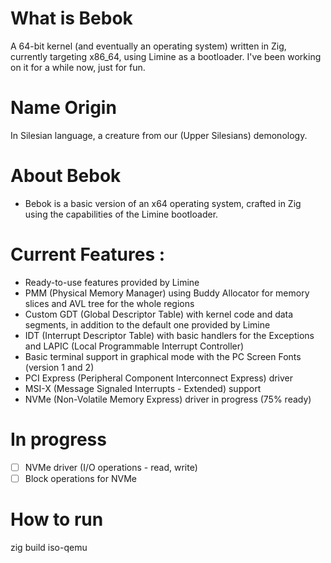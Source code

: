 # What is Bebok
A 64-bit kernel (and eventually an operating system) written in Zig, currently targeting x86_64, using Limine as a bootloader. I've been working on it for a while now, just for fun.

# Name Origin
In Silesian language, a creature from our (Upper Silesians) demonology. 

# About Bebok
- Bebok is a basic version of an x64 operating system, crafted in Zig using the capabilities of the Limine bootloader.

# Current Features :
- Ready-to-use features provided by Limine
- PMM (Physical Memory Manager) using Buddy Allocator for memory slices and AVL tree for the whole regions
- Custom GDT (Global Descriptor Table) with kernel code and data segments, in addition to the default one provided by Limine
- IDT (Interrupt Descriptor Table) with basic handlers for the Exceptions and LAPIC (Local Programmable Interrupt Controller)
- Basic terminal support in graphical mode with the PC Screen Fonts (version 1 and 2)
- PCI Express (Peripheral Component Interconnect Express) driver  
- MSI-X (Message Signaled Interrupts - Extended) support
- NVMe (Non-Volatile Memory Express) driver in progress (75% ready)

# In progress
- [ ] NVMe driver (I/O operations - read, write)
- [ ] Block operations for NVMe

# How to run
zig build iso-qemu 
```

